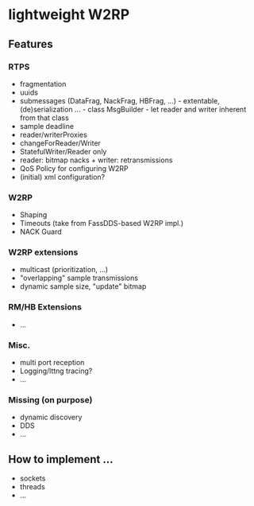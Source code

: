 # lightweight W2RP

## Features

### RTPS

* fragmentation
* uuids
* submessages (DataFrag, NackFrag, HBFrag, ...) - extentable, (de)serialization ... - class MsgBuilder - let reader and writer inherent from that class
* sample deadline
* reader/writerProxies
* changeForReader/Writer
* StatefulWriter/Reader only
* reader: bitmap nacks + writer: retransmissions
* QoS Policy for configuring W2RP
* (initial) xml configuration?

### W2RP

* Shaping
* Timeouts (take from FassDDS-based W2RP impl.)
* NACK Guard

### W2RP extensions

* multicast (prioritization, ...)
* "overlapping" sample transmissions
* dynamic sample size, "update" bitmap

### RM/HB Extensions

* ...

### Misc.

* multi port reception
* Logging/lttng tracing?
* ...

### Missing (on purpose)

* dynamic discovery
* DDS
* ...

## How to implement ...

* sockets
* threads
* ...